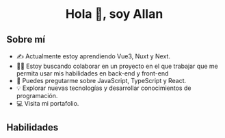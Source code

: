 <h1 align="center">Hola 👋, soy Allan</h1>

<h2>Sobre mí</h2>

*  ✍️ Actualmente estoy aprendiendo Vue3, Nuxt y Next.
*  🙋‍♂️ Estoy buscando colaborar en un proyecto en el que trabajar que me permita usar mis habilidades en back-end y front-end
* 💬 Puedes pregutarme sobre JavaScript, TypeScript y React.
* 💡 Explorar nuevas tecnologías y desarrollar conocimientos de programación.
* 💻 Visita mi portafolio.
<h2>Habilidades</h2>
<!--
**im-allan/im-allan** is a ✨ _special_ ✨ repository because its `README.md` (this file) appears on your GitHub profile.

Here are some ideas to get you started:

- 🔭 I’m currently working on ...
- 🌱 I’m currently learning ...
- 👯 I’m looking to collaborate on ...
- 🤔 I’m looking for help with ...
- 💬 Ask me about ...
- 📫 How to reach me: ...
- 😄 Pronouns: ...
- ⚡ Fun fact: ...
-->
